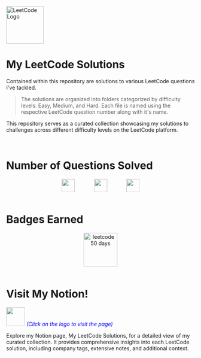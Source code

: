 <img src="https://upload.wikimedia.org/wikipedia/commons/1/19/LeetCode_logo_black.png" alt="LeetCode Logo" width="100" height="100">

# My LeetCode Solutions

Contained within this repository are solutions to various LeetCode questions I've tackled. 
> The solutions are organized into folders categorized by difficulty levels: Easy, Medium, and Hard. Each file is named using the respective LeetCode question number along with it's name.

This repository serves as a curated collection showcasing my solutions to challenges across different difficulty levels on the LeetCode platform.

<br>


# Number of Questions Solved

<!--
- ![Easy Questions Solved](https://img.shields.io/badge/Easy-31-green)
- ![Medium Questions Solved](https://img.shields.io/badge/Medium-24-orange)
- ![Hard Questions Solved](https://img.shields.io/badge/Hard-4-red)
-->

<div style="text-align: center;">
  <div style="display: flex; justify-content: center;">
    <img src="https://camo.githubusercontent.com/af1e0afc16d1bcb6d3779da6dee7510bc00e677b0dec70a002b13ac29f8b2194/68747470733a2f2f696d672e736869656c64732e696f2f62616467652f456173792d33312d677265656e" alt="" height="35px" title="" style="margin-right: 20px;">
    &nbsp;&nbsp;&nbsp;&nbsp;&nbsp;&nbsp;&nbsp;&nbsp;
    <img src="https://camo.githubusercontent.com/240003b242d0ec102c2401df3b4f50d0f54c1a8ac94bdc967e242460de1daf3a/68747470733a2f2f696d672e736869656c64732e696f2f62616467652f4d656469756d2d32342d6f72616e6765" alt="" height="35px" title="" style="margin-right: 20px;">
    &nbsp;&nbsp;&nbsp;&nbsp;&nbsp;&nbsp;&nbsp;&nbsp;
    <img src="https://camo.githubusercontent.com/e54496e78591acd8b773282191f59e8225e04c007ae295b57145e955251545f9/68747470733a2f2f696d672e736869656c64732e696f2f62616467652f486172642d342d726564" alt="" height="35px" title="">
  </div>
</div>




<br>

# Badges Earned
<div style="text-align: center;">
  <div style="display: flex; justify-content: center; gap: 20px;">
    <img src="https://assets.leetcode.com/static_assets/marketing/lg50.png" alt="leetcode 50 days" height="90px" title="LeetCode 50 Days Badge 2023">
  </div>
</div>

<br>

# Visit My Notion!

[<img src="https://upload.wikimedia.org/wikipedia/commons/4/45/Notion_app_logo.png" width="50" height="50">](https://harshilsharma.notion.site/My-LeetCode-Solutions-0b57592c79be446ebb6cf64a2cf1e481?pvs=4) <span style="color:blue">_(Click on the logo to visit the page)_</span>

Explore my Notion page, My LeetCode Solutions, for a detailed view of my curated collection. It provides comprehensive insights into each LeetCode solution, including company tags, extensive notes, and additional context.

<br>





